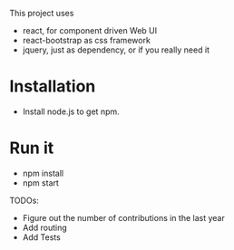 This project uses

- react, for component driven Web UI
- react-bootstrap as css framework
- jquery, just as dependency, or if you really need it

# Installation

- Install node.js to get npm.

# Run it

- npm install
- npm start

TODOs:
- Figure out the number of contributions in the last year
- Add routing
- Add Tests

